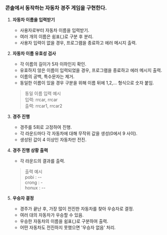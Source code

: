 ### 콘솔에서 동작하는 자동차 경주 게임을 구현한다.

1. **자동차 이름을 입력받기**
   - 사용자로부터 자동차 이름을 입력받기. 
   - 여러 개의 이름은 쉼표(,)로 구분 후 분리.
   - 사용자 입력이 없을 경우, 프로그램을 종료하고 에러 메시지 출력.

2. **자동차 이름 유효성 검사**
   - 각 이름의 길이가 5자 이하인지 확인.
   - 유효하지 않은 이름이 입력되었을 경우, 프로그램을 종료하고 에러 메시지 출력.
   - 이름의 공백, 특수문자는 제거.
   - 동일한 이름이 있을 경우 구분을 위해 이름 뒤에 1,2,... 형식으로 숫자 붙임.
   > 동일 이름 입력 예시   
   > 입력: rrcar, rrcar   
   > 출력: rrcar1, rrcar2

3. **경주 진행**
   - 경주를 5회로 고정하여 진행.
   - 각 라운드마다 각 자동차에 대해 무작위 값을 생성(0에서 9 사이).
   - 생성된 값이 4 이상인 자동차만 전진.

4. **경주 진행 상황 출력**
   - 각 라운드의 결과를 출력.
   > 출력 예시   
   > pobi : --   
   > crong : -   
   > honux : --

5. **우승자 결정**
   - 경주가 끝난 후, 가장 많이 전진한 자동차를 찾아 우승자로 결정.
   - 여러 대의 자동차가 우승할 수 있음.
   - 우승한 자동차의 이름을 쉼표(,)로 구분하여 출력.
   - 어떤 자동차도 전진하지 못했으면 '우승자 없음' 처리.